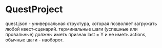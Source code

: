 # QuestProject
quest.json - универсальная структура, которая позволяет загружать любой квест-сценарий.
терминальные шаги (успешные или провальные) должны иметь признак last = Y и не иметь actions,
обычные шаги - наоборот.
